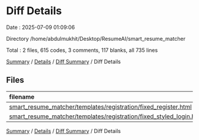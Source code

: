 # Diff Details

Date : 2025-07-09 01:09:06

Directory /home/abdulmukhit/Desktop/ResumeAI/smart_resume_matcher

Total : 2 files,  615 codes, 3 comments, 117 blanks, all 735 lines

[Summary](results.md) / [Details](details.md) / [Diff Summary](diff.md) / Diff Details

## Files
| filename | language | code | comment | blank | total |
| :--- | :--- | ---: | ---: | ---: | ---: |
| [smart\_resume\_matcher/templates/registration/fixed\_register.html](/smart_resume_matcher/templates/registration/fixed_register.html) | HTML | 296 | 2 | 55 | 353 |
| [smart\_resume\_matcher/templates/registration/fixed\_styled\_login.html](/smart_resume_matcher/templates/registration/fixed_styled_login.html) | HTML | 319 | 1 | 62 | 382 |

[Summary](results.md) / [Details](details.md) / [Diff Summary](diff.md) / Diff Details